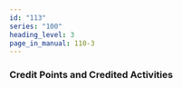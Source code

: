 ```yaml
---
id: "113"
series: "100"
heading_level: 3
page_in_manual: 110-3
---
```


### Credit Points and Credited Activities